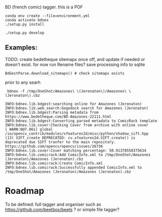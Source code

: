 BD (french comic) tagger. this is a POF

```commandline
conda env create --file=environment.yml
conda activate bdnex
./setup.py install

./setup.py develop
```
## Examples:

TODO:
create bedetheque sitemaps once off, and update if needed or doesn't exist.
for now run 
Rename files?
save processing info to sqlite
```
BdGestParse.download_sitemaps() # check sitemaps exists
```
prior to any searh

```commandline
 bdnex -f /tmp/OneShot/Amazones\ \(Jeronaton\)/Amazones\ \(Jeronaton\).cbz
 
INFO:bdnex.lib.bdgest:searching online for Amazones (Jeronaton)
INFO:bdnex.lib.web_search:Gogoduck search for Amazones (Jeronaton)
INFO:bdnex.lib.bdgest:Parsing metadata from https://www.bedetheque.com/BD-Amazones-22111.html
INFO:bdnex.lib.bdgest:Converting parsed metadata to ComicRack template
INFO:bdnex.lib.cover:Checking Cover from archive with online cover
[ WARN:0@7.061] global /io/opencv_contrib/modules/xfeatures2d/misc/python/shadow_sift.hpp (13) SIFT_create DEPRECATED: cv.xfeatures2d.SIFT_create() is deprecated due SIFT tranfer to the main repository. https://github.com/opencv/opencv/issues/16736
INFO:bdnex.lib.cover:Cover matching percentage: 50.91370558375634
INFO:bdnex.lib.comicrack:Add ComicInfo.xml to /tmp/OneShot/Amazones (Jeronaton)/Amazones (Jeronaton).cbz
INFO:bdnex.lib.comicrack:Create ComicInfo.xml
INFO:bdnex.lib.comicrack:Successfully appended ComicInfo.xml to /tmp/OneShot/Amazones (Jeronaton)/Amazones (Jeronaton).cbz

```

# Roadmap

To be defined:
full tagger and organiser such as https://github.com/beetbox/beets ?
or simple file tagger?